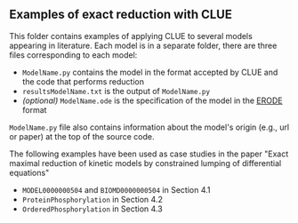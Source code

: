 ## Examples of exact reduction with CLUE

This folder contains examples of applying CLUE to several models appearing in literature. 
Each model is in a separate folder, there are three files corresponding to each model:
* `ModelName.py` contains the model in the format accepted by CLUE and the code that performs reduction
* `resultsModelName.txt` is the output of `ModelName.py`
* *(optional)* `ModelName.ode` is the specification of the model in the [ERODE](https://www.erode.eu) format

`ModelName.py` file also contains information about the model's origin (e.g., url or paper) at the top of the source code.

The following examples have been used as case studies in the paper "Exact maximal reduction of kinetic models by constrained lumping of differential equations"

* `MODEL0000000504` and `BIOMD0000000504` in Section 4.1
* `ProteinPhosphorylation` in Section 4.2
* `OrderedPhosphorylation` in Section 4.3
